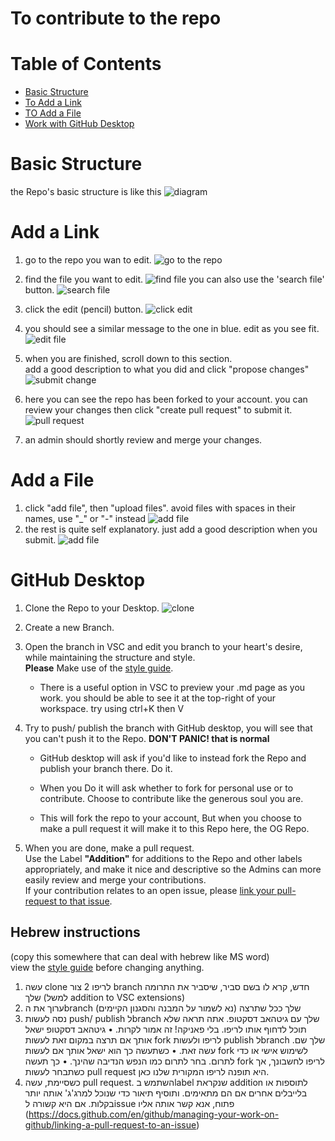 # To contribute to the repo

# Table of Contents 
* [Basic Structure](#basic-structure)
* [To Add a Link](#add-a-link)
* [TO Add a File](#add-a-file)
* [Work with GitHub Desktop](#Github-Desktop)

# Basic Structure
the Repo's basic structure is like this
![diagram](teach/Repo%20Diagram%20-%20new.png)



# Add a Link
1. go to the repo you wan to edit.
![go to the repo](teach/bylink/0goto_repo.png)
1. find the file you want to edit.
![find file](teach/bylink/1find_file.png)
you can also use the 'search file' button. 
![search file](teach/bylink/searchfile.png)

1. click the edit (pencil) button.
![click edit](teach/bylink/2click_edit.png)
1. you should see a similar message to the one in blue.
edit as you see fit.
![edit file](teach/bylink/3editing_file.png)
1. when you are finished, scroll down to this section.  
add a good description to what you did and click "propose changes"
![submit change](teach/bylink/4submit_change.png)
1. here you can see the repo has been forked to your account.
you can review your changes then click "create pull request" to submit it.
![pull request](teach/bylink/5pull-request.png)

1. an admin should shortly review and merge your changes.

# Add a File
1. click "add file", then "upload files". avoid files with spaces in their names, use "_" or "-" instead
![add file](teach/file/addfile.png)
1. the rest is quite self explanatory. just add a good description when you submit.
![add file](teach/file/addfile.png)

# GitHub Desktop
1. Clone the Repo to your Desktop.
![clone](teach/file/fork.png)

2. Create a new Branch.

3. Open the branch in VSC and edit you branch to your heart's desire, while maintaining the structure and style.  
__Please__ Make use of the [style guide](./style-guide.md).
    * There is a useful option in VSC to preview your .md page as you work. you should be able to see it at the top-right of your workspace. try using ctrl+K then V

4. Try to push/ publish the branch with GitHub desktop, you will see that you can't push it to the Repo.
__DON'T PANIC! that is normal__

    * GitHub desktop will ask if you'd like to instead fork the Repo and publish your branch there. Do it.

    * When you Do it will ask whether to fork for personal use or to contribute. Choose to contribute like the generous soul you are.

    * This will fork the repo to your account, But when you choose to make a pull request it will make it to this Repo here, the OG Repo.

5. When you are done, make a pull request.  
Use the Label __"Addition"__ for additions to the Repo and other labels appropriately, and make it nice and descriptive so the Admins can more easily review and merge your contributions.  
 If your contribution relates to an open issue, please [link your pull-request to that issue](https://docs.github.com/en/github/managing-your-work-on-github/linking-a-pull-request-to-an-issue).

## Hebrew instructions 
(copy this somewhere that can deal with hebrew like MS word)  
view the [style guide](./style-guide.md) before changing anything.
1. עשה clone לריפו
2 צור branch חדש, קרא לו בשם סביר, שיסביר את התרומה שלך (למשל addition to VSC extensions)
3. ערוך את הbranch שלך ככל שתרצה (נא לשמור על המבנה והסגנון הקיימים)
4. נסה לעשות  push/ publish לbranch שלך עם גיטהאב דסקטופ. אתה תראה שלא תוכל לדחוף אותו לריפו. בלי פאניקה! זה אמור לקרות.
•	גיטהאב דסקטופ ישאל אותך אם תרצה במקום זאת לעשות fork לריפו ולעשות publish לbranch שלך שם. עשה זאת.
•	כשתעשה כך הוא ישאל אותך אם לעשות fork לשימוש אישי או כדי לתרום. בחר לתרום כמו הנפש הנדיבה שהינך.
•	כך תעשה fork לריפו לחשבונך, אך כשתבחר לעשות pull request היא תופנה לריפו המקורית שלנו כאן.
5. כשסיימת, עשה  pull request. השתמש בlabel שנקראת addition לתוספות או בלייבלים אחרים אם הם מתאימים. ותוסיף תיאור כדי שנוכל למרג'ג' אותה יותר בקלות. אם היא קשורה לissue פתוח, אנא קשר אותה אליו (https://docs.github.com/en/github/managing-your-work-on-github/linking-a-pull-request-to-an-issue)
